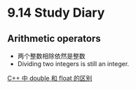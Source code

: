 # 9.14 Study Diary

## Arithmetic operators
- 两个整数相除依然是整数
- Dividing two integers is still an integer.

[C++ 中 double 和 float 的区别](about_the_differents_of_float_and_double.md)